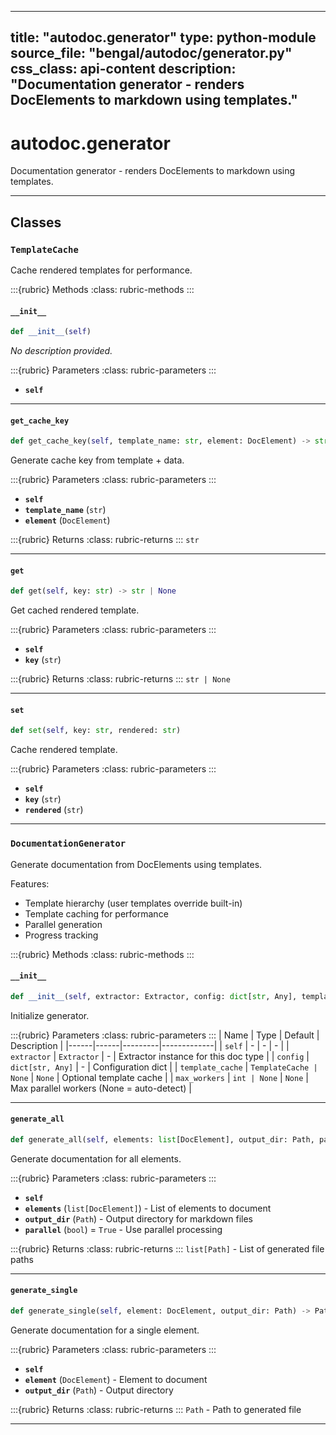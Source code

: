 
---
title: "autodoc.generator"
type: python-module
source_file: "bengal/autodoc/generator.py"
css_class: api-content
description: "Documentation generator - renders DocElements to markdown using templates."
---

# autodoc.generator

Documentation generator - renders DocElements to markdown using templates.

---

## Classes

### `TemplateCache`


Cache rendered templates for performance.




:::{rubric} Methods
:class: rubric-methods
:::
#### `__init__`
```python
def __init__(self)
```

*No description provided.*



:::{rubric} Parameters
:class: rubric-parameters
:::
- **`self`**





---
#### `get_cache_key`
```python
def get_cache_key(self, template_name: str, element: DocElement) -> str
```

Generate cache key from template + data.



:::{rubric} Parameters
:class: rubric-parameters
:::
- **`self`**
- **`template_name`** (`str`)
- **`element`** (`DocElement`)

:::{rubric} Returns
:class: rubric-returns
:::
`str`




---
#### `get`
```python
def get(self, key: str) -> str | None
```

Get cached rendered template.



:::{rubric} Parameters
:class: rubric-parameters
:::
- **`self`**
- **`key`** (`str`)

:::{rubric} Returns
:class: rubric-returns
:::
`str | None`




---
#### `set`
```python
def set(self, key: str, rendered: str)
```

Cache rendered template.



:::{rubric} Parameters
:class: rubric-parameters
:::
- **`self`**
- **`key`** (`str`)
- **`rendered`** (`str`)





---

### `DocumentationGenerator`


Generate documentation from DocElements using templates.

Features:
- Template hierarchy (user templates override built-in)
- Template caching for performance
- Parallel generation
- Progress tracking




:::{rubric} Methods
:class: rubric-methods
:::
#### `__init__`
```python
def __init__(self, extractor: Extractor, config: dict[str, Any], template_cache: TemplateCache | None = None, max_workers: int | None = None)
```

Initialize generator.



:::{rubric} Parameters
:class: rubric-parameters
:::
| Name | Type | Default | Description |
|------|------|---------|-------------|
| `self` | - | - | - |
| `extractor` | `Extractor` | - | Extractor instance for this doc type |
| `config` | `dict[str, Any]` | - | Configuration dict |
| `template_cache` | `TemplateCache | None` | `None` | Optional template cache |
| `max_workers` | `int | None` | `None` | Max parallel workers (None = auto-detect) |





---
#### `generate_all`
```python
def generate_all(self, elements: list[DocElement], output_dir: Path, parallel: bool = True) -> list[Path]
```

Generate documentation for all elements.



:::{rubric} Parameters
:class: rubric-parameters
:::
- **`self`**
- **`elements`** (`list[DocElement]`) - List of elements to document
- **`output_dir`** (`Path`) - Output directory for markdown files
- **`parallel`** (`bool`) = `True` - Use parallel processing

:::{rubric} Returns
:class: rubric-returns
:::
`list[Path]` - List of generated file paths




---
#### `generate_single`
```python
def generate_single(self, element: DocElement, output_dir: Path) -> Path
```

Generate documentation for a single element.



:::{rubric} Parameters
:class: rubric-parameters
:::
- **`self`**
- **`element`** (`DocElement`) - Element to document
- **`output_dir`** (`Path`) - Output directory

:::{rubric} Returns
:class: rubric-returns
:::
`Path` - Path to generated file




---
